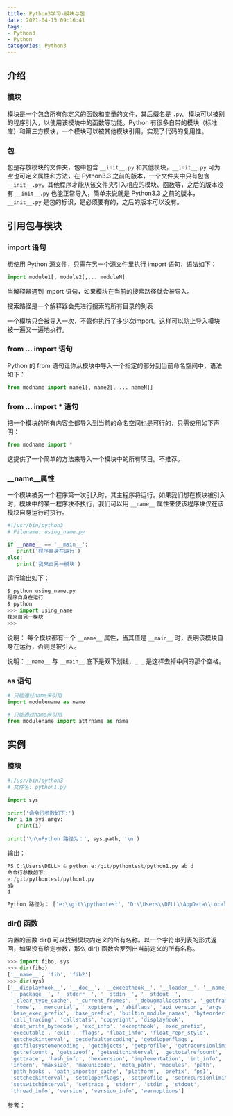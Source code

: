 ```yaml
---
title: Python3学习-模块与包
date: 2021-04-15 09:16:41
tags:
- Python3
- Python
categories: Python3
---
```


## 介绍

### 模块

模块是一个包含所有你定义的函数和变量的文件，其后缀名是 `.py`。模块可以被别的程序引入，以使用该模块中的函数等功能。Python 有很多自带的模块（标准库）和第三方模块，一个模块可以被其他模块引用，实现了代码的复用性。

### 包

包是存放模块的文件夹，包中包含 `__init__.py` 和其他模块，`__init__.py` 可为空也可定义属性和方法，在 Python3.3 之前的版本，一个文件夹中只有包含 `__init__.py`，其他程序才能从该文件夹引入相应的模块、函数等，之后的版本没有 `__init__.py` 也能正常导入，简单来说就是 Python3.3 之前的版本，`__init__.py` 是包的标识，是必须要有的，之后的版本可以没有。

## 引用包与模块

### import 语句

想使用 Python 源文件，只需在另一个源文件里执行 import 语句，语法如下：

```py
import module1[, module2[,... moduleN]
```

当解释器遇到 import 语句，如果模块在当前的搜索路径就会被导入。

搜索路径是一个解释器会先进行搜索的所有目录的列表

一个模块只会被导入一次，不管你执行了多少次import。这样可以防止导入模块被一遍又一遍地执行。

### from … import 语句

Python 的 from 语句让你从模块中导入一个指定的部分到当前命名空间中，语法如下：

```py
from modname import name1[, name2[, ... nameN]]
```

### from … import * 语句

把一个模块的所有内容全都导入到当前的命名空间也是可行的，只需使用如下声明：

```py
from modname import *
```

这提供了一个简单的方法来导入一个模块中的所有项目。不推荐。

### __name__属性

一个模块被另一个程序第一次引入时，其主程序将运行。如果我们想在模块被引入时，模块中的某一程序块不执行，我们可以用 `__name__` 属性来使该程序块仅在该模块自身运行时执行。

```py
#!/usr/bin/python3
# Filename: using_name.py

if __name__ == '__main__':
   print('程序自身在运行')
else:
   print('我来自另一模块')
```

运行输出如下：

```py
$ python using_name.py
程序自身在运行
$ python
>>> import using_name
我来自另一模块
>>>
```

说明： 每个模块都有一个 `__name__` 属性，当其值是 `__main__` 时，表明该模块自身在运行，否则是被引入。

说明：`__name__` 与 `__main__` 底下是双下划线，`_ _` 是这样去掉中间的那个空格。

### as 语句

```py
# 只能通过name来引用
import modulename as name

# 只能通过name来引用
from modulename import attrname as name
```

## 实例

### 模块

```py
#!/usr/bin/python3
# 文件名: python1.py
 
import sys
 
print('命令行参数如下:')
for i in sys.argv:
   print(i)
 
print('\n\nPython 路径为：', sys.path, '\n')
```

输出：

```py
PS C:\Users\DELL> & python e:/git/pythontest/python1.py ab d
命令行参数如下:
e:/git/pythontest/python1.py
ab
d

Python 路径为： ['e:\\git\\pythontest', 'D:\\Users\\DELL\\AppData\\Local\\Programs\\Python\\Python39\\python39.zip', 'D:\\Users\\DELL\\AppData\\Local\\Programs\\Python\\Python39\\DLLs', 'D:\\Users\\DELL\\AppData\\Local\\Programs\\Python\\Python39\\lib', 'D:\\Users\\DELL\\AppData\\Local\\Programs\\Python\\Python39', 'C:\\Users\\DELL\\AppData\\Roaming\\Python\\Python39\\site-packages', 'D:\\Users\\DELL\\AppData\\Local\\Programs\\Python\\Python39\\lib\\site-packages']
```

### dir() 函数

内置的函数 dir() 可以找到模块内定义的所有名称。以一个字符串列表的形式返回，如果没有给定参数，那么 dir() 函数会罗列出当前定义的所有名称。

```py
>>> import fibo, sys
>>> dir(fibo)
['__name__', 'fib', 'fib2']
>>> dir(sys)  
['__displayhook__', '__doc__', '__excepthook__', '__loader__', '__name__',
 '__package__', '__stderr__', '__stdin__', '__stdout__',
 '_clear_type_cache', '_current_frames', '_debugmallocstats', '_getframe',
 '_home', '_mercurial', '_xoptions', 'abiflags', 'api_version', 'argv',
 'base_exec_prefix', 'base_prefix', 'builtin_module_names', 'byteorder',
 'call_tracing', 'callstats', 'copyright', 'displayhook',
 'dont_write_bytecode', 'exc_info', 'excepthook', 'exec_prefix',
 'executable', 'exit', 'flags', 'float_info', 'float_repr_style',
 'getcheckinterval', 'getdefaultencoding', 'getdlopenflags',
 'getfilesystemencoding', 'getobjects', 'getprofile', 'getrecursionlimit',
 'getrefcount', 'getsizeof', 'getswitchinterval', 'gettotalrefcount',
 'gettrace', 'hash_info', 'hexversion', 'implementation', 'int_info',
 'intern', 'maxsize', 'maxunicode', 'meta_path', 'modules', 'path',
 'path_hooks', 'path_importer_cache', 'platform', 'prefix', 'ps1',
 'setcheckinterval', 'setdlopenflags', 'setprofile', 'setrecursionlimit',
 'setswitchinterval', 'settrace', 'stderr', 'stdin', 'stdout',
 'thread_info', 'version', 'version_info', 'warnoptions']
```

参考：

[](https://www.runoob.com/python3/python3-module.html)